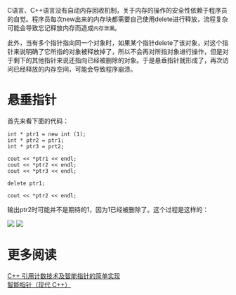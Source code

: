 C语言、C++语言没有自动内存回收机制，关于内存的操作的安全性依赖于程序员的自觉。程序员每次new出来的内存块都需要自己使用delete进行释放，流程复杂可能会导致忘记释放内存而造成`内存泄漏`。

此外，当有多个指针指向同一个对象时，如果某个指针delete了该对象，对这个指针来说明确了它所指的对象被释放掉了，所以不会再对所指对象进行操作，但是对于剩下的其他指针来说还指向已经被删除的对象。于是悬垂指针就形成了，再次访问已经释放的内存空间，可能会导致程序崩溃。

# 悬垂指针

首先来看下面的代码：

    int * ptr1 = new int (1);
    int * ptr2 = ptr1;
    int * ptr3 = prt2;
       
    cout << *ptr1 << endl;
    cout << *ptr2 << endl;
    cout << *ptr3 << endl;
    
    delete ptr1;
    
    cout << *ptr2 << endl;

输出ptr2时可能并不是期待的1，因为1已经被删除了。这个过程是这样的：

![][1]
![][2]


# 更多阅读

[C++ 引用计数技术及智能指针的简单实现](http://www.cnblogs.com/QG-whz/p/4777312.html)  
[智能指针（现代 C++）](https://msdn.microsoft.com/zh-cn/library/hh279674.aspx)  

[1]: http://7xrlu9.com1.z0.glb.clouddn.com/C++_SmartPoint_1.png
[2]: http://7xrlu9.com1.z0.glb.clouddn.com/C++_SmartPoint_2.png

